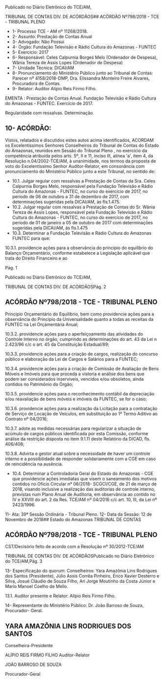 Publicado  no  Diário Eletrônico do TCE/AM,

TRIBUNAL DE CONTAS DIV. DE  ACÓRDÃOS## ACÓRDÃO Nº798/2018 - TCE - TRIBUNAL PLENO

- 1- Processo TCE - AM nº 11268/2018.
- 2- Assunto: Prestação de Contas Anual
- 3- Advogado: Não Possui
- 4- Órgão: Fundação Televisão e Rádio Cultura do Amazonas - FUNTEC
- 5- Exercício: 2017
- 6- Responsável: Celes Calpurnia Borges Melo (Ordenador de Despesa), Wânia Tereza de Assis Lopes (Ordenador de Despesa)
- 7- Unidade Técnica: DICAI/AM
- 8- Pronunciamento  do Ministério  Público  junto  ao Tribunal  de Contas: Parecer  nº 4158/2018-DMP, Dra. Elissandra Monteiro Freire Alvares, Procuradora de Contas.
- 9- Relator: Auditor Alípio Reis Firmo Filho.

EMENTA :  Prestação  de  Contas  Anual.  Fundação Televisão e Rádio Cultura do Amazonas - FUNTEC. Exercício de 2017.

Regularidade com ressalvas. Determinação.

## 10-  ACÓRDÃO:

Vistos, relatados e discutidos estes autos acima identificados, ACORDAM os Excelentíssimos Senhores Conselheiros do Tribunal de Contas do Estado do Amazonas, reunidos em Sessão do Tribunal Pleno , no exercício da competência atribuída pelos arts. 5º, II e 11, inciso III, alínea 'a', item 4, da Resolução n.04/2002-TCE/AM, à unanimidade, nos termos da proposta de voto do Excelentíssimo Senhor Auditor-Relator, em consonância com pronunciamento do Ministério Público junto a este Tribunal, no sentido de:

- 10.1. Julgar regular com ressalvas a  Prestação de Contas da Sra. Celes Calpurnia Borges Melo, responsável pela Fundação Televisão e Rádio Cultura  do  Amazonas  -  FUNTEC,  no curso  do  exercício  de  2017,  no período de 06 de outubro a 31 de dezembro de 2017, com determinações sugeridas pela DICAI/AM, às fls.1.475.
- 10.2. Julgar  regular  com  ressalvas a  Prestação  de  Contas  do  Sr. Wânia Tereza de Assis Lopes, responsável pela Fundação Televisão e Rádio Cultura  do  Amazonas  -  FUNTEC,  no curso  do  exercício  de  2017,  no período de 01 de janeiro a 05 de outubro de 2017 com determinações sugeridas pela DICAI/AM, às fls.1.475
- 10.3.  Determinar a Fundação Televisão  e  Rádio Cultura  do  Amazonas  FUNTEC para que:

10.3.1.  providencie  ações  para  a  observância  do  princípio  do equilíbrio do Balanço Orçamentário, conforme estabelece a Legislação  aplicável  que  trata  do  Direito  Financeiro  e  ao

Pág. 1

Publicado  no  Diário Eletrônico do TCE/AM,

TRIBUNAL DE CONTAS DIV. DE  ACÓRDÃOSPág. 2

## ACÓRDÃO Nº798/2018 - TCE - TRIBUNAL PLENO

Princípio Orçamentário do Equilíbrio, bem como providencie ações  para  a  observância  do  Princípio  da  Universalidade quanto a todas as receitas da FUNTEC na Lei Orçamentária Anual;

10.3.2.  providencie ações para o aperfeiçoamento das atividades do Controle  Interno no órgão, cumprindo as determinações do  art.  43  da  Lei  n  2.423/96  c/c  o  art.  45  da Constituição Estadual/89;

10.3.3.  providencie ações para a criação de cargos, realização do concurso público e elaboração da Lei de Cargos e Salários para a FUNTEC;

10.3.4.  providencie ações para a criação de Comissão  de Avaliação  de  Bens  Móveis  e  Imóveis  para  que  proceda  a vistoria  e  análise  dos  bens  que  podem  ser  considerados inservíveis,  vencidos  e/ou  obsoletos,  ainda  contidos  no Patrimônio do Órgão;

10.3.5.   providencie  ações  para  o  reconhecimento  contábil  da depreciação e/ou reavaliação de bens móveis e imóveis da FUNTEC, se for o caso;

10.3.6.   providencie ações para a realização da Licitação para  a contratação de Serviço de Locação de Veículos, em substituição ao 1º Termo Aditivo ao Contrato nº 04/2016;

10.3.7.  adote as medidas necessárias para regularizar a situação de acúmulo de cargos públicos identificada por esta Comissão,  conforme  análise  da  restrição  disposta  no  item 9.1.11 deste Relatório da DICAD, fls. 406/408;

10.3.8.  Advirta o  gestor atual sobre a necessidade de haver um controle interno e a possibilidade de responder solidariamente  com  a  CGE  em  caso  de  reincidência  na ausência.

- 10.4. Determinar a Controladoria Geral do Estado do Amazonas - CGE que providencie ações imediatas que visem o saneamento dos motivos contidos no Ofício Circular nº 06/2018- SCGCI/CGE, de 21 de março de 2018, visando inclusive a realização das auditorias de controle interno, previstas num Plano Anual de Auditoria, em observância ao contido no IV e XXVIII do art. 2 da Res. TCE/AM nº 04/2016 c/c art. 10, III, da Lei nº 2423/1996.

11-  Ata: 39ª Sessão Ordinária - Tribunal Pleno. 12-  Data da Sessão: 12 de Novembro de 2018## Estado do Amazonas TRIBUNAL DE CONTAS

## ACÓRDÃO Nº798/2018 - TCE - TRIBUNAL PLENO

CST/Decisório feito de acordo com a Resolução nº 30/2012-TCE/AM

TRIBUNAL DE CONTAS DIV. DE  ACÓRDÃOSPublicado  no  Diário Eletrônico do TCE/AM,Pág. 3

13-  Especificação  do  quorum: Conselheiros: Yara  Amazônia  Lins  Rodrigues  dos Santos (Presidente), Júlio Assis Corrêa Pinheiro, Érico Xavier Desterro e Silva, Josué Cláudio de Souza Filho, Ari Jorge Moutinho da Costa Júnior e Mario Manoel Coelho de Mello.

13.1. Auditor presente e Relator: Alípio Reis Firmo Filho.

14-  Representante do Ministério Público: Dr. João Barroso de Souza, Procurador- Geral.

## YARA AMAZÔNIA LINS RODRIGUES DOS SANTOS

Conselheira-Presidente

ALÍPIO REIS FIRMO FILHO Auditor-Relator

JOÃO BARROSO DE SOUZA

Procurador-Geral